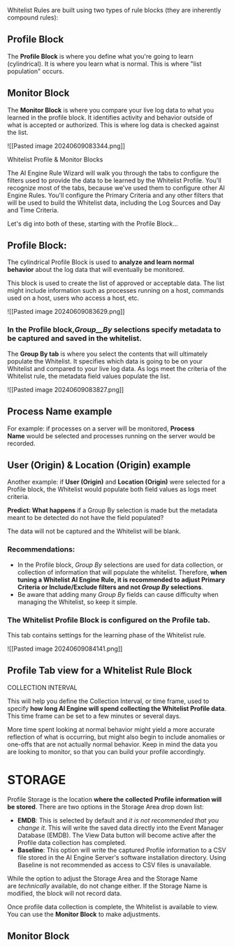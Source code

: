 
Whitelist Rules are built using two types of rule blocks (they are inherently compound rules):

## Profile Block
The **Profile Block** is where you define what you're going to learn (cylindrical). It is where you learn what is normal. This is where "list population" occurs.

## Monitor Block
The **Monitor Block** is where you compare your live log data to what you learned in the profile block. It identifies activity and behavior outside of what is accepted or authorized. This is where log data is checked against the list.

![[Pasted image 20240609083344.png]]

Whitelist Profile & Monitor Blocks

The AI Engine Rule Wizard will walk you through the tabs to configure the filters used to provide the data to be learned by the Whitelist Profile. You'll recognize most of the tabs, because we've used them to configure other AI Engine Rules. You'll configure the Primary Criteria and any other filters that will be used to build the Whitelist data, including the Log Sources and Day and Time Criteria.

Let's dig into both of these, starting with the Profile Block...


## Profile Block:
The cylindrical Profile Block is used to **analyze and learn normal behavior** about the log data that will eventually be monitored.

This block is used to create the list of approved or acceptable data. The list might include information such as processes running on a host, commands used on a host, users who access a host, etc.

![[Pasted image 20240609083629.png]]

### In the Profile block,_Group__By_ selections specify metadata to be captured and saved in the whitelist.

The **Group By tab** is where you select the contents that will ultimately populate the Whitelist. It specifies which data is going to be on your Whitelist and compared to your live log data. As logs meet the criteria of the Whitelist rule, the metadata field values populate the list.

![[Pasted image 20240609083827.png]]


## Process Name example

For example: if processes on a server will be monitored, **Process Name** would be selected and processes running on the server would be recorded.


## User (Origin) & Location (Origin) example

Another example: if **User (Origin)** and **Location (Origin)** were selected for a Profile block, the Whitelist would populate both field values as logs meet criteria.


**Predict: What happens** if a Group By selection is made but the metadata meant to be detected do not have the field populated?

The data will not be captured and the Whitelist will be blank.


### **Recommendations:**

- In the Profile block, _Group By_ selections are used for data collection, or collection of information that will populate the whitelist. Therefore, **when tuning a Whitelist AI Engine Rule, it is recommended to adjust Primary Criteria or Include/Exclude filters and not _Group By_ selections**.
- Be aware that adding many _Group By_ fields can cause difficulty when managing the Whitelist, so keep it simple.


### The Whitelist Profile Block is configured on the Profile tab.

This tab contains settings for the learning phase of the Whitelist rule.

![[Pasted image 20240609084141.png]]


## Profile Tab view for a Whitelist Rule Block

COLLECTION INTERVAL

This will help you define the Collection Interval, or time frame, used to specify **how long AI Engine will spend collecting the Whitelist Profile data**. This time frame can be set to a few minutes or several days.

More time spent looking at normal behavior might yield a more accurate reflection of what is occurring, but might also begin to include anomalies or one-offs that are not actually normal behavior. Keep in mind the data you are looking to monitor, so that you can build your profile accordingly.


# STORAGE

Profile Storage is the location **where the** **collected Profile information will be stored**. There are two options in the Storage Area drop down list:

- **EMDB**: This is selected by default and _it is not recommended that you change it_. This will write the saved data directly into the Event Manager Database (EMDB). The View Data button will become active after the Profile data collection has completed.
- **Baseline**: This option will write the captured Profile information to a CSV file stored in the AI Engine Server's software installation directory. Using Baseline is not recommended as access to CSV files is unavailable.

While the option to adjust the Storage Area and the Storage Name are _technically_ available, do not change either. If the Storage Name is modified, the block will not record data.


Once profile data collection is complete, the Whitelist is available to view. You can use the **Monitor Block** to make adjustments.


## **Monitor Block**
